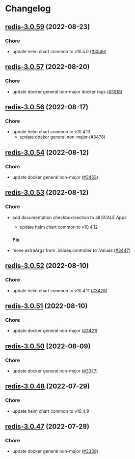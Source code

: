 # Changelog



## [redis-3.0.59](https://github.com/truecharts/charts/compare/redis-3.0.58...redis-3.0.59) (2022-08-23)

### Chore

- update helm chart common to v10.5.0 ([#3546](https://github.com/truecharts/charts/issues/3546))





## [redis-3.0.57](https://github.com/truecharts/charts/compare/redis-3.0.56...redis-3.0.57) (2022-08-20)

### Chore

- update docker general non-major docker tags ([#3518](https://github.com/truecharts/charts/issues/3518))




## [redis-3.0.56](https://github.com/truecharts/charts/compare/redisinsight-0.0.16...redis-3.0.56) (2022-08-17)

### Chore

- update helm chart common to v10.4.13
  - update docker general non-major ([#3478](https://github.com/truecharts/charts/issues/3478))




## [redis-3.0.54](https://github.com/truecharts/charts/compare/redis-3.0.53...redis-3.0.54) (2022-08-12)

### Chore

- update docker general non-major ([#3453](https://github.com/truecharts/charts/issues/3453))




## [redis-3.0.53](https://github.com/truecharts/charts/compare/redis-3.0.52...redis-3.0.53) (2022-08-12)

### Chore

- add documentation checkbox/section to all SCALE Apps
  - update helm chart common to v10.4.12

  ### Fix

- move extraArgs from .Values.controller to .Values ([#3447](https://github.com/truecharts/charts/issues/3447))




## [redis-3.0.52](https://github.com/truecharts/charts/compare/redis-3.0.51...redis-3.0.52) (2022-08-10)

### Chore

- update helm chart common to v10.4.11 ([#3428](https://github.com/truecharts/charts/issues/3428))




## [redis-3.0.51](https://github.com/truecharts/charts/compare/redis-3.0.50...redis-3.0.51) (2022-08-10)

### Chore

- update docker general non-major ([#3421](https://github.com/truecharts/charts/issues/3421))




## [redis-3.0.50](https://github.com/truecharts/charts/compare/tubearchivist-redisjson-0.0.15...redis-3.0.50) (2022-08-09)

### Chore

- update docker general non-major ([#3377](https://github.com/truecharts/charts/issues/3377))





## [redis-3.0.48](https://github.com/truecharts/apps/compare/redis-3.0.47...redis-3.0.48) (2022-07-29)

### Chore

- update helm chart common to v10.4.9




## [redis-3.0.47](https://github.com/truecharts/apps/compare/redisinsight-0.0.14...redis-3.0.47) (2022-07-29)

### Chore

- update docker general non-major ([#3339](https://github.com/truecharts/apps/issues/3339))

